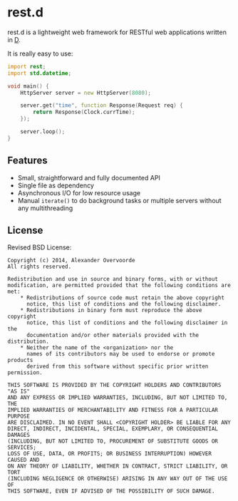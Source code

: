 rest.d
======

rest.d is a lightweight web framework for RESTful web applications written in
[D](http://dlang.org/).

It is really easy to use:

```d
import rest;
import std.datetime;

void main() {
    HttpServer server = new HttpServer(8080);

    server.get("time", function Response(Request req) {
        return Response(Clock.currTime);
    });

    server.loop();
}
```

Features
--------

- Small, straightforward and fully documented API
- Single file as dependency
- Asynchronous I/O for low resource usage
- Manual `iterate()` to do background tasks or multiple servers without any
multithreading

License
-------

Revised BSD License:

    Copyright (c) 2014, Alexander Overvoorde
    All rights reserved.

    Redistribution and use in source and binary forms, with or without
    modification, are permitted provided that the following conditions are met:
        * Redistributions of source code must retain the above copyright
          notice, this list of conditions and the following disclaimer.
        * Redistributions in binary form must reproduce the above copyright
          notice, this list of conditions and the following disclaimer in the
          documentation and/or other materials provided with the distribution.
        * Neither the name of the <organization> nor the
          names of its contributors may be used to endorse or promote products
          derived from this software without specific prior written permission.

    THIS SOFTWARE IS PROVIDED BY THE COPYRIGHT HOLDERS AND CONTRIBUTORS "AS IS"
    AND ANY EXPRESS OR IMPLIED WARRANTIES, INCLUDING, BUT NOT LIMITED TO, THE
    IMPLIED WARRANTIES OF MERCHANTABILITY AND FITNESS FOR A PARTICULAR PURPOSE
    ARE DISCLAIMED. IN NO EVENT SHALL <COPYRIGHT HOLDER> BE LIABLE FOR ANY
    DIRECT, INDIRECT, INCIDENTAL, SPECIAL, EXEMPLARY, OR CONSEQUENTIAL DAMAGES
    (INCLUDING, BUT NOT LIMITED TO, PROCUREMENT OF SUBSTITUTE GOODS OR SERVICES;
    LOSS OF USE, DATA, OR PROFITS; OR BUSINESS INTERRUPTION) HOWEVER CAUSED AND
    ON ANY THEORY OF LIABILITY, WHETHER IN CONTRACT, STRICT LIABILITY, OR TORT
    (INCLUDING NEGLIGENCE OR OTHERWISE) ARISING IN ANY WAY OUT OF THE USE OF
    THIS SOFTWARE, EVEN IF ADVISED OF THE POSSIBILITY OF SUCH DAMAGE.
